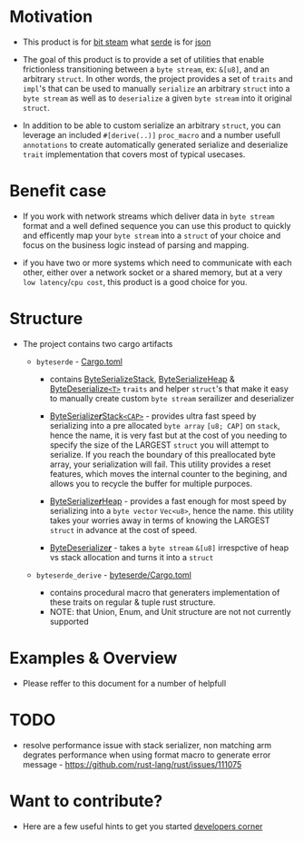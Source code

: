 # Motivation
* This product is for [bit steam](https://en.wikipedia.org/wiki/Bitstream) what [serde](https://serde.rs) is for [json](https://www.json.org)

* The goal of this product is to provide a set of utilities that enable frictionless transitioning between a `byte stream`, ex: `&[u8]`, and an arbitrary `struct`. In other words, the project provides a set of `traits` and `impl`'s that can be used to manually `serialize` an arbitrary `struct` into a `byte stream` as well as to `deserialize` a given `byte stream` into it original `struct`. 

* In addition to be able to custom serialize an arbitrary `struct`, you can leverage an included `#[derive(..)]` `proc_macro` and a number usefull `annotations` to create automatically generated serialize and deserialize `trait` implementation that covers most of typical usecases.


# Benefit case
* If you work with network streams which deliver data in `byte stream` format and a well defined sequence you can use this product to quickly and efficently map your `byte stream` into a `struct` of your choice and focus on the business logic instead of parsing and mapping.

* if you have two or more systems which need to communicate with each other, either over a network socket or a shared memory, but at a very `low latency`/`cpu cost`, this product is a good choice for you.


# Structure
* The project contains two cargo artifacts
    * `byteserde` - [Cargo.toml](Cargo.toml)
        * contains [ByteSerializeStack](src/ser.rs#ByteSerializeStack), [ByteSerializeHeap](src/ser.rs#ByteSerializeHeap) & [ByteDeserialize`<T>`](src/des.rs#ByteDeserialize) `traits` and helper `struct`'s that make it easy to manually create custom `byte stream` serailizer and deserializer
            
        * [ByteSerialize***r***Stack`<CAP>`](src/ser.rs#ByteSerializerStack) - provides ultra fast speed by serializing into a pre allocated `byte array` `[u8; CAP]` on `stack`, hence the name, it is very fast but at the cost of you needing to specify the size of the LARGEST `struct` you will attempt to serialize. If you reach the boundary of this preallocated byte array, your serialization will fail. This utility provides a reset features, which moves the internal counter to the begining, and allows you to recycle the buffer for multiple purpoces. 
        * [ByteSerialize***r***Heap](src/ser.rs#ByteSerializerHeap) - provides a fast enough for most speed by serializing into a `byte vector` `Vec<u8>`, hence the name. this utility takes your worries away in terms of knowing the LARGEST `struct` in advance at the cost of speed. 

        * [ByteDeserialize***r***](src/des.rs#ByteDeserialize) - takes a `byte stream` `&[u8]` irrespctive of heap vs stack allocation and turns it into a `struct`

    * `byteserde_derive` - [byteserde/Cargo.toml](byteserde/Cargo.toml)
        * contains procedural macro that generaters implementation of these traits on regular & tuple rust structure. 
        * NOTE: that Union, Enum, and Unit structure are not not currently supported

# Examples & Overview
* Please reffer to this document for a number of helpfull 


# TODO 
* resolve performance issue with stack serializer, non matching arm degrates performance when using format macro to generate error message - https://github.com/rust-lang/rust/issues/111075

# Want to contribute?
* Here are a few useful hints to get you started [developers corner](dev.md)

